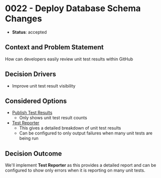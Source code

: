 # 0022 - Deploy Database Schema Changes

* **Status**: accepted

## Context and Problem Statement

How can developers easily review unit test results within GitHub

## Decision Drivers

* Improve unit test result visibility

## Considered Options

* [Publish Test Results](https://github.com/marketplace/actions/publish-test-results)
  * Only shows unit test result counts
* [Test Reporter](https://github.com/marketplace/actions/test-reporter)
  * This gives a detailed breakdown of unit test results
  * Can be configured to only output failures when many unit tests are being run

## Decision Outcome

We'll implement **Test Reporter** as this provides a detailed report and can be configured to show only errors when it is reporting on many unit tests.
